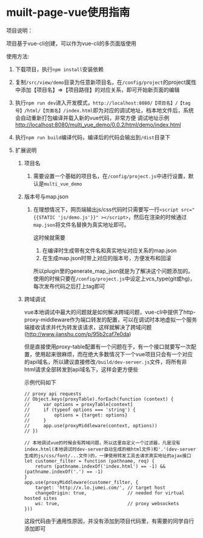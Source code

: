 #   muilt-page-vue使用指南

项目说明：

项目基于vue-cli创建，可以作为vue-cli的多页面版使用

使用方法:

1.  下载项目，执行`npm install`安装依赖

2.  复制`/src/view/demo`目录为任意新项目名，在`/config/project`的project属性中添加【项目名】=>【项目路径】的对应关系，即可开始新页面的编辑

3.  执行`npm run dev`进入开发模式，`http://localhost:8080/【项目名】/【tag号】/html/【页面名】/index.html`即为对应的调试地址，档本地文件后，系统会自动重新打包编译并载入新的vue代码，非常方便
调试地址示例[http://localhost:8080/multi_vue_demo/0.0.2/html/demo/index.html](http://localhost:8080/multi_vue_demo/0.0.2/html/demo/index.html)

4.  执行`npm run build`编译代码，编译后的代码会输出到`/dist`目录下

5.  扩展说明
    1.  项目名
        1.  需要设置一个基础的项目名，在`/config/project.js`中进行设置，默认是`multi_vue_demo`
    2.  版本号与map.json
        1.  在理想情况下，网页端输出js/css代码时只需要写一行`<script src="{{STATIC 'js/demo.js'}}" ></script>`，然后在渲染的时候通过`map.json`将文件名替换为真实地址即可。

            这时候就需要

            1.  在编译时生成带有文件名和真实地址对应关系的map.json
            2.  在生成map.json时带上对应的版本号，方便发布和回滚

            所以plugin里的generate_map_json就是为了解决这个问题添加的。使用的时候只要在`/config/project.js`中设定上vcs_type(git或hg)，每次发布代码之后打上tag即可

    3.  跨域调试

        vue本地调试中最大的问题就是如何解决跨域问题，vue-cli中提供了http-proxy-middleware作为端口转发的配置，可以在调试时本地虚拟一个服务端接收请求并代为转发该请求，这样就解决了跨域问题(http://www.jianshu.com/p/95b2caf7e0da)

        但是直接使用proxy-table配置有一个问题在于，有一个接口就要写一次配置，使用起来很麻烦，而在绝大多数情况下一个vue项目只会有一个对应的api域名，所以建议直接修改`/build/dev-server.js`文件，将所有非html请求全部转发到api域名下，这样会更方便些

        示例代码如下

            // proxy api requests
            // Object.keys(proxyTable).forEach(function (context) {
            //     var options = proxyTable[context]
            //     if (typeof options === 'string') {
            //         options = {target: options}
            //     }
            //     app.use(proxyMiddleware(context, options))
            // })

            // 本地调试vue的时候会有跨域问题，所以这里自定义一个过滤器，凡是没有index.html(本地调试时dev-server自动生成的根html文件)和'.'(dev-server生成的js/css/font/...文件)的，一律使用转发工具去请求真实地址的ajax接口
            let customer_filter = function (pathname, req) {
                return (pathname.indexOf('index.html') == -1) && (pathname.indexOf('.') == -1)
            }
            app.use(proxyMiddleware(customer_filter, {
                target: 'http://x.lo.jumei.com/', // target host
                changeOrigin: true,               // needed for virtual hosted sites
                ws: true,                         // proxy websockets
            }))

        这段代码由于通用性原因，并没有添加到项目代码里，有需要的同学自行添加即可